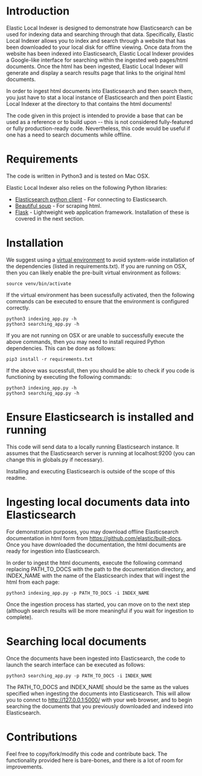 # Introduction
Elastic Local Indexer is designed to demonstrate how Elasticsearch can be used for indexing data and searching through that data. Specifically, Elastic Local Indexer allows you to index and search through a website that has been downloaded to your local disk for offline viewing. Once data from the website has been indexed into Elasticsearch, Elastic Local Indexer provides a Google-like interface for searching within the ingested web pages/html documents. Once the html has been ingested, Elastic Local Indexer will generate and display a search results page that links to the original html documents.

In order to ingest html documents into Elasticsearch and then search them, you just have to stat a local instance of Elasticsearch and then point Elastic Local Indexer at the directory to that contains the html documents! 

The code given in this project is intended to provide a base that can be used as a reference or to build upon -- this is not considered fully-featured or fully production-ready code. Nevertheless, this code would be useful if one has a need to search documents while offline. 

# Requirements

The code is written in Python3 and is tested on Mac OSX. 

Elastic Local Indexer also relies on the following Python libraries:
* [Elasticsearch python client](https://pypi.org/project/elasticsearch/) - For connecting to Elasticsearch.
* [Beautiful soup](https://pypi.org/project/beautifulsoup4/) - For scraping html.
* [Flask](https://pypi.org/project/Flask/) - Lightweight web application framework.
Installation of these is covered in the next section.

# Installation
We suggest using a [virtual environment](https://realpython.com/python-virtual-environments-a-primer/) to avoid system-wide installation of the dependencies (listed in requirements.txt). If you are running on OSX, then you can likely enable the pre-built virtual environment as follows:
```
source venv/bin/activate
```
If the virtual environment has been sucessfully activated, then the following commands can be executed to ensure that the environment is configured correctly. 
```
python3 indexing_app.py -h
python3 searching_app.py -h
```

If you are not running on OSX or are unable to successfully execute the above commands, then you may need to install required Python dependencies. This can be done as follows: 
```
pip3 install -r requirements.txt
```
If the above was sucessfull, then you should be able to check if you code is functioning by executing the following commands:
```
python3 indexing_app.py -h
python3 searching_app.py -h
```

# Ensure Elasticsearch is installed and running
This code will send data to a locally running Elasticsearch instance. It assumes that the Elasticsearch server is running at localhost:9200 (you can change this in globals.py if necessary).

Installing and executing Elasticsearch is outside of the scope of this readme.

# Ingesting local documents data into Elasticsearch
For demonstration purposes, you may download offline Elasticsearch documentation in html form from https://github.com/elastic/built-docs. Once you have downloaded the documentation, the html documents are ready for ingestion into Elasticsearch. 

In order to ingest the html documents, execute the following command replacing PATH_TO_DOCS with the path to the documentation directory, and INDEX_NAME with the name of the Elasticsearch index that will ingest the html from each page:
```
python3 indexing_app.py -p PATH_TO_DOCS -i INDEX_NAME
```
Once the ingestion process has started, you can move on to the next step (although search results will be more meaningful if you wait for ingestion to complete).

# Searching local documents
Once the documents have been ingested into Elasticsearch, the code to launch the search interface can be executed as follows: 
```
python3 searching_app.py -p PATH_TO_DOCS -i INDEX_NAME
```
The PATH_TO_DOCS and INDEX_NAME should be the same as the values specified when ingesting the documents into Elasticsearch. This will allow you to connct to http://127.0.0.1:5000/ with your web browser, and to begin searching the documents that you previously downloaded and indexed into Elasticsearch.

# Contributions
Feel free to copy/fork/modify this code and contribute back. The functionality provided here is bare-bones, and there is a lot of room for improvements. 

